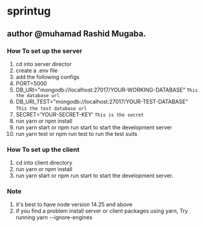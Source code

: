 # sprintug

## author @muhamad Rashid Mugaba.

### How To set up the server

1. cd into server director
2. create a .env file
3. add the following configs
4. PORT=5000
5. DB_URI="mongodb://localhost:27017/YOUR-WORKING-DATABASE" `This the database url `
6. DB_URI_TEST="mongodb://localhost:27017/YOUR-TEST-DATABASE" `This the test database url `
7. SECRET='YOUR-SECRET-KEY' `This is the secret`
8. run yarn or npm install
9. run yarn start or npm run start to start the development server
10. run yarn test or npm run test to run the test suits

### How To set up the client

1. cd into client directory
2. run yarn or npm install
3. run yarn start or npm run start to start the development server.

### Note

1. it's best to have node version 14.25 and above
2. if you find a problem install server or client packages using yarn, Try running yarn --ignore-engines
